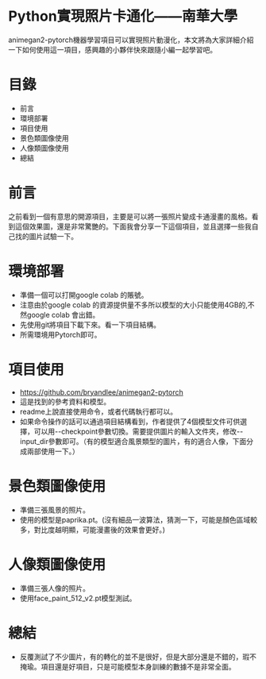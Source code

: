 # Python實現照片卡通化——南華大學
animegan2-pytorch機器學習項目可以實現照片動漫化，本文將為大家詳細介紹一下如何使用這一項目，感興趣的小夥伴快來跟隨小編一起學習吧。
# 目錄
* 前言
* 環境部署
* 項目使用
* 景色類圖像使用
* 人像類圖像使用
* 總結
# 前言
之前看到一個有意思的開源項目，主要是可以將一張照片變成卡通漫畫的風格。看到這個效果圖，還是非常驚艷的。下面我會分享一下這個項目，並且選擇一些我自己找的圖片試驗一下。
# 環境部署
* 準備一個可以打開google colab 的賬號。
* 注意由於google colab 的資源提供量不多所以模型的大小只能使用4GB的,不然google colab 會出錯。
* 先使用git將項目下載下來。看一下項目結構。
* 所需環境用Pytorch即可。
# 項目使用
* https://github.com/bryandlee/animegan2-pytorch
* 這是找到的參考資料和模型。
* readme上說直接使用命令，或者代碼執行都可以。
* 如果命令操作的話可以通過項目結構看到，作者提供了4個模型文件可供選擇，可以用--checkpoint參數切換。需要提供圖片的輸入文件夾，修改--input_dir參數即可。（有的模型適合風景類型的圖片，有的適合人像，下面分成兩部使用一下。）
# 景色類圖像使用
* 準備三張風景的照片。
* 使用的模型是paprika.pt。(沒有細品一波算法，猜測一下，可能是顏色區域較多，對比度越明顯，可能漫畫後的效果會更好。)
# 人像類圖像使用
*  準備三張人像的照片。
* 使用face_paint_512_v2.pt模型測試。
# 總結
* 反覆測試了不少圖片，有的轉化的並不是很好，但是大部分還是不錯的，瑕不掩瑜。項目還是好項目，只是可能模型本身訓練的數據不是非常全面。

